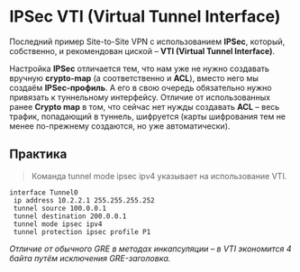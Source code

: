 # IPSec VTI (Virtual Tunnel Interface)

Последний пример Site-to-Site VPN с использованием **IPSec**, который, собственно, и рекомендован циской – **VTI (Virtual Tunnel Interface)**.

Настройка **IPSec** отличается тем, что нам уже не нужно создавать вручную **crypto-map** (а соответственно и **ACL**), вместо него мы создаём **IPSec-профиль**.
А его в свою очередь обязательно нужно привязать к туннельному интерфейсу.
Отличие от использованных ранее **Crypto map** в том, что сейчас нет нужды создавать **ACL** – весь трафик, попадающий в туннель, шифруется (карты шифрования тем не менее по-прежнему создаются, но уже автоматически).

## Практика

> Команда tunnel mode ipsec ipv4 указывает на использование VTI.

```
interface Tunnel0
 ip address 10.2.2.1 255.255.255.252
 tunnel source 100.0.0.1
 tunnel destination 200.0.0.1
 tunnel mode ipsec ipv4
 tunnel protection ipsec profile P1
```

*Отличие от обычного GRE в методах инкапсуляции – в VTI экономится 4 байта путём исключения GRE-заголовка.*
